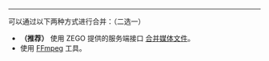 <Title>使用 CDN 录制时，当推流端出现断流的情况下，会生成多个录制文件，如何将这些录制文件进行合并呢？</Title>



- - -

可以通过以下两种方式进行合并：（二选一）

- **（推荐）** 使用 ZEGO 提供的服务端接口 [合并媒体文件](/real-time-video-server/api-reference/cdn/merge-media)。
- 使用 [FFmpeg](https://ffmpeg.org/download.html) 工具。
